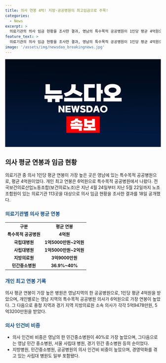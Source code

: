 ```yaml
---
title: 의사 연봉 4억! 지방·공공병원이 최고임금으로 주목!
categories:
  - News
excerpt: >
  의료기관의 의사 임금 현황을 조사한 결과, 영남의 특수목적 공공병원이 1인당 평균 4억원으로 가장 높은 연봉을 받았으며, 최고 연봉은 6억원으로 나타났다. 전국 113곳을 대상으로 한 조사에서 국립대병원과 사립대병원 전문의의 평균 임금은 1억5000만원에서 2억원 수준이었고, 보건의료노조는 이에 대한 분석과 의료기관의 의사 구인난 문제를 지적했다. 지방병원과 중소병원에서의 의사 임금이 높아진 이유에 대한 분석과 악순환 문제를 경고했다.
feature_text: >
  의료기관의 의사 임금 현황을 조사한 결과, 영남의 특수목적 공공병원이 1인당 평균 4억원으로 가장 높은 연봉을 받았으며, 최고 연봉은 6억원으로 나타났다. 전국 113곳을 대상으로 한 조사에서 국립대병원과 사립대병원 전문의의 평균 임금은 1억5000만원에서 2억원 수준이었고, 보건의료노조는 이에 대한 분석과 의료기관의 의사 구인난 문제를 지적했다. 지방병원과 중소병원에서의 의사 임금이 높아진 이유에 대한 분석과 악순환 문제를 경고했다.
image: '/assets/img/newsdao_breakingnews.jpg'
---
```


<p><img src="/assets/img/newsdao_breakingnews.jpg" alt="pcversion 속보" /></p>

<h2 data-ke-size="size26">의사 평균 연봉과 임금 현황</h2>

<p data-ke-size="size16">의료기관 중 의사 1인당 평균 연봉이 가장 높은 곳은 영남에 있는 특수목적 공공병원으로, 평균 4억원이었다. 개인 최고 연봉은 6억원으로 특수목적 공공병원에서 나왔다. 전국보건의료산업노동조합(보건의료노조)은 지난 4월 24일부터 지난 5월 22일까지 노조 조합원이 있는 의료기관 113곳을 대상으로 의사 임금 현황을 조사한 결과를 18일 공개했다.</p>

<h3><b><span style="color: #1a5490;">의료기관별 의사 평균 연봉</span></b></h3>

<table>
  <tr>
    <td style="text-align: center; height: 17px;"><b>구분</b></td>
    <td style="text-align: center; height: 17px;"><b>평균 연봉</b></td>
  </tr>
  <tr>
    <td style="text-align: center; height: 17px;"><b>특수목적 공공병원</b></td>
    <td style="text-align: center; height: 17px;"><b>4억원</b></td>
  </tr>
  <tr>
    <td style="text-align: center; height: 17px;"><b>국립대병원</b></td>
    <td style="text-align: center; height: 17px;"><b>1억5000만원~2억원</b></td>
  </tr>
  <tr>
    <td style="text-align: center; height: 17px;"><b>사립대병원</b></td>
    <td style="text-align: center; height: 17px;"><b>1억5000만원~2억원</b></td>
  </tr>
  <tr>
    <td style="text-align: center; height: 17px;"><b>지방의료원</b></td>
    <td style="text-align: center; height: 17px;"><b>3억9000만원</b></td>
  </tr>
  <tr>
    <td style="text-align: center; height: 17px;"><b>민간중소병원</b></td>
    <td style="text-align: center; height: 17px;"><b>36.9%~40%</b></td>
  </tr>
</table>

<h3><b><span style="color: #1a5490;">개인 최고 연봉 기록</span></b></h3>

<p>의사 평균 연봉이 가장 높은 병원은 영남지역의 한 공공병원으로, 1인당 평균 4억원을 받았으며, 개인별로는 영남 지역의 특수목적 공공병원 의사가 6억원으로 가장 연봉이 높았다. 그 다음으로 충청 지역과 경기 지역 지방의료원 소속 의사가 각각 5억9478만원, 5억3200만원을 받았다.</p>

<h3><b><span style="color: #1a5490;">의사 인건비 비중</span></b></h3>

<ul>
  <li>의사 인건비 비중은 영남의 한 민간중소병원이 40%로 가장 높았으며, 그다음으로는 영남 민간 중소병원, 서울 사립대 병원, 경기 민간 중소병원 등의 순이었다.</li>
  <li>지방병원, 민간중소병원, 공공병원의 의사 인건비 비중이 높았으며, 경영악화를 겪고 있는 사립대 병원도 일부 포함됐다.</li>
</ul>

<p data-ke-size="size16">&nbsp;</p>

